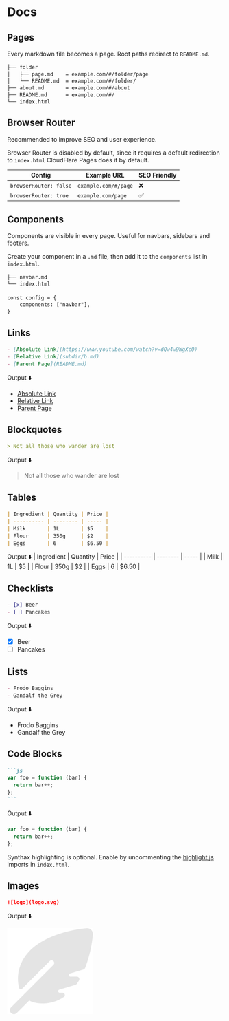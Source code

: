 # Docs

## Pages
Every markdown file becomes a page.
Root paths redirect to `README.md`.

```
├── folder
│   ├── page.md    = example.com/#/folder/page
│   └── README.md  = example.com/#/folder/
├── about.md       = example.com/#/about
├── README.md      = example.com/#/
└── index.html
```

## Browser Router
Recommended to improve SEO and user experience.

Browser Router is disabled by default, since it requires a default redirection to `index.html`
CloudFlare Pages does it by default.


| Config                 | Example URL          | SEO Friendly |
| ---------------------- | -------------------- | ------------ |
| `browserRouter: false` | `example.com/#/page` | ❌            |
| `browserRouter: true`  | `example.com/page`   | ✅            |


## Components
Components are visible in every page. Useful for navbars, sidebars and footers.

Create your component in a `.md` file, then add it to the `components` list in `index.html`.

```
├── navbar.md
└── index.html

const config = {
    components: ["navbar"],
}
```


## Links
```markdown
- [Absolute Link](https://www.youtube.com/watch?v=dQw4w9WgXcQ)
- [Relative Link](subdir/b.md)
- [Parent Page](README.md)
```
Output ⬇️

- [Absolute Link](https://www.youtube.com/watch?v=dQw4w9WgXcQ)
- [Relative Link](subdir/b.md)
- [Parent Page](README.md)

## Blockquotes
```markdown
> Not all those who wander are lost
```

Output ⬇️
> Not all those who wander are lost

## Tables
```markdown
| Ingredient | Quantity | Price |
| ---------- | -------- | ----- |
| Milk       | 1L       | $5    |
| Flour      | 350g     | $2    |
| Eggs       | 6        | $6.50 |
```

Output ⬇️
| Ingredient | Quantity | Price |
| ---------- | -------- | ----- |
| Milk       | 1L       | $5    |
| Flour      | 350g     | $2    |
| Eggs       | 6        | $6.50 |

## Checklists
```markdown
- [x] Beer
- [ ] Pancakes
```

Output ⬇️
- [x] Beer
- [ ] Pancakes

## Lists
```markdown
- Frodo Baggins
- Gandalf the Grey
```
Output ⬇️
- Frodo Baggins
- Gandalf the Grey

## Code Blocks
````markdown
```js
var foo = function (bar) {
  return bar++;
};
```
````
Output ⬇️
``` js
var foo = function (bar) {
  return bar++;
};
```

Synthax highlighting is optional. Enable by uncommenting the  [highlight.js](https://github.com/highlightjs/highlight.js/) imports in `index.html`.

## Images
```markdown
![logo](logo.svg)
```
Output ⬇️

![logo](logo.svg)

